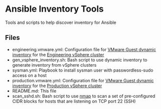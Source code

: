 # Ansible Inventory Tools

Tools and scripts to help discover inventory for Ansible

## Files

- engineering.vmware.yml: Configuration file for [VMware Guest dynamic inventory](https://docs.ansible.com/ansible/latest/collections/community/vmware/vmware_vm_inventory_inventory.html) for the [Engineering vSphere cluster](https://engvcenter01.impinj.com/ui/)
- gen_vsphere_inventory.sh: Bash script to use dynamic inventory to generate inventory from vSphere clusters
- sysman.yml: Playbook to install sysman user with passwordless-sudo access on a host
- production.vmware.yml: Configuration file for [VMware Guest dynamic inventory](https://docs.ansible.com/ansible/latest/collections/community/vmware/vmware_vm_inventory_inventory.html) for the [Production vSphere cluster](https://wesxitvc02.impinj.com/ui/)
- README.md: This file
- scan_sshd.sh: Bash script to use [nmap](https://nmap.org/) to scan a set of pre-configured CIDR blocks for hosts that are listening on TCP port 22 (SSH)
